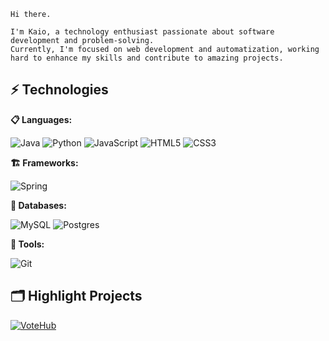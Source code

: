 


```
Hi there.

I'm Kaio, a technology enthusiast passionate about software development and problem-solving.
Currently, I'm focused on web development and automatization, working hard to enhance my skills and contribute to amazing projects.
```


## ⚡ Technologies


**📋 Languages:**

![Java](https://img.shields.io/badge/java-%23ED8B00.svg?style=for-the-badge&logo=openjdk&logoColor=white)
![Python](https://img.shields.io/badge/python-3670A0?style=for-the-badge&logo=python&logoColor=ffdd54)
![JavaScript](https://img.shields.io/badge/javascript-%23323330.svg?style=for-the-badge&logo=javascript&logoColor=%23F7DF1E)
![HTML5](https://img.shields.io/badge/html5-%23E34F26.svg?style=for-the-badge&logo=html5&logoColor=white)
![CSS3](https://img.shields.io/badge/css3-%231572B6.svg?style=for-the-badge&logo=css3&logoColor=white)

**🏗️ Frameworks:**

![Spring](https://img.shields.io/badge/spring-%236DB33F.svg?style=for-the-badge&logo=spring&logoColor=white)

**💾 Databases:**

![MySQL](https://img.shields.io/badge/mysql-%2300f.svg?style=for-the-badge&logo=mysql&logoColor=white)
![Postgres](https://img.shields.io/badge/postgres-%23316192.svg?style=for-the-badge&logo=postgresql&logoColor=white)   

**🔧 Tools:**

![Git](https://img.shields.io/badge/git-%23F05033.svg?style=for-the-badge&logo=git&logoColor=white)

## 🗂️ Highlight Projects

[![VoteHub](https://github-readme-stats.vercel.app/api/pin/?username=kvsbarbosa&repo=votehub)](https://github.com/kvsbarbosa/votehub)






